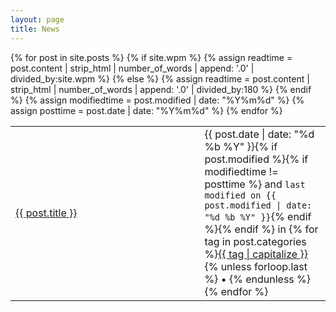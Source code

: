```yaml
---
layout: page
title: News
---
```


<table style="width:100%;">
<tbody>
{% for post in site.posts %}
{% if site.wpm %}
{% assign readtime = post.content | strip_html | number_of_words | append: '.0' | divided_by:site.wpm %}
{% else %}
{% assign readtime = post.content | strip_html | number_of_words | append: '.0' | divided_by:180 %}
{% endif %}
{% assign modifiedtime = post.modified | date: "%Y%m%d" %}
{% assign posttime = post.date | date: "%Y%m%d" %}
<tr>
<td style="width:60%;">
<a href="{{ site.url }}{{ post.url }}">{{ post.title }}</a>
</td>
<td style="width:40%;">
<time datetime="{{ post.date | date_to_xmlschema }}" class="post-time">{{ post.date | date: "%d %b %Y" }}</time>{% if post.modified %}{% if modifiedtime != posttime %} and <code>last modified on <time datetime="{{ post.modified | date: "%Y-%m-%d" }}" itemprop="dateModified">{{ post.modified | date: "%d %b %Y" }}</time></code>{% endif %}{% endif %}
in <span class="post-tags">{% for tag in post.categories %}<a href="{{ site.url }}/categories/index.html#{{ post.categories | cgi_encode }}" data-toggle="tooltip" title="Other posts from the {{ tag | capitalize }} category" rel="tag">{{ tag | capitalize }}</a>{% unless forloop.last %}&nbsp;&bull;&nbsp;{% endunless %}{% endfor %}</span>
</div>
</td>
{% endfor %}
<tbody>
<table>
